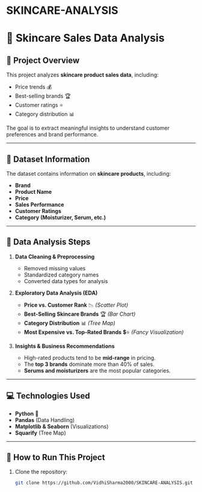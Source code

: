 # SKINCARE-ANALYSIS
# 🧴 Skincare Sales Data Analysis

## 📌 Project Overview
This project analyzes **skincare product sales data**, including:
- Price trends 💰
- Best-selling brands 🏆
- Customer ratings ⭐
- Category distribution 📊

The goal is to extract meaningful insights to understand customer preferences and brand performance.

---

## 📂 Dataset Information
The dataset contains information on **skincare products**, including:
- **Brand**
- **Product Name**
- **Price**
- **Sales Performance**
- **Customer Ratings**
- **Category (Moisturizer, Serum, etc.)**

---

## 🔎 Data Analysis Steps
1. **Data Cleaning & Preprocessing**
   - Removed missing values  
   - Standardized category names  
   - Converted data types for analysis  

2. **Exploratory Data Analysis (EDA)**
   - **Price vs. Customer Rank** 📉 *(Scatter Plot)*
   - **Best-Selling Skincare Brands** 🏆 *(Bar Chart)*
   - **Category Distribution** 📊 *(Tree Map)*
   - **Most Expensive vs. Top-Rated Brands** 💲⭐ *(Fancy Visualization)*

3. **Insights & Business Recommendations**
   - High-rated products tend to be **mid-range** in pricing.  
   - The **top 3 brands** dominate more than 40% of sales.  
   - **Serums and moisturizers** are the most popular categories.  

---

## 💻 Technologies Used
- **Python** 🐍
- **Pandas** (Data Handling)  
- **Matplotlib & Seaborn** (Visualizations)  
- **Squarify** (Tree Map)  

---

## 🚀 How to Run This Project
1. Clone the repository:
   ```bash
   git clone https://github.com/VidhiSharma2000/SKINCARE-ANALYSIS.git
